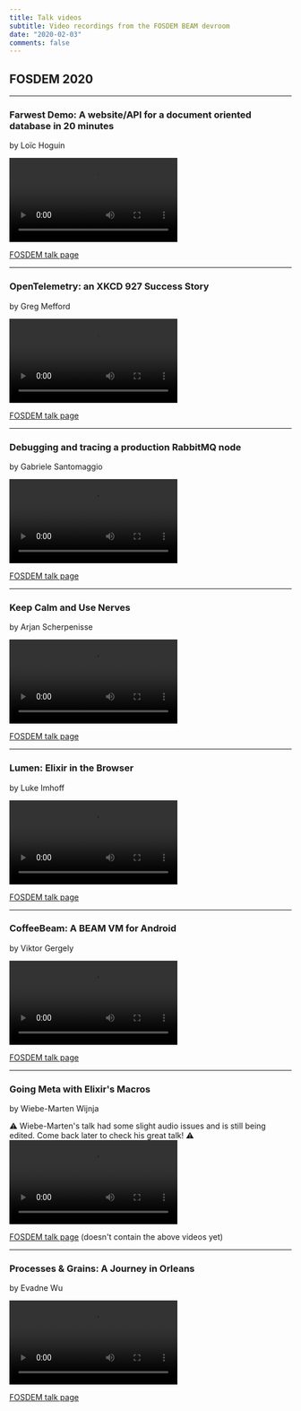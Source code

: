 ```yaml
---
title: Talk videos
subtitle: Video recordings from the FOSDEM BEAM devroom
date: "2020-02-03"
comments: false
---
```


## FOSDEM 2020

------

### Farwest Demo: A website/API for a document oriented database in 20 minutes

by Loïc Hoguin

<video controls>
  <source src="https://video.fosdem.org/2020/AW1.121/beam_farwest_demo.mp4" type="video/mp4" />
  <source src="https://video.fosdem.org/2020/AW1.121/beam_farwest_demo.webm" type="video/webm" />
</video>

[FOSDEM talk page](https://fosdem.org/2020/schedule/event/beam_farwest_demo/)

------

### OpenTelemetry: an XKCD 927 Success Story

by Greg Mefford

<video controls>
  <source src="https://video.fosdem.org/2020/AW1.121/beam_opentelemetry_xkcd_927_success_story.mp4" type="video/mp4" />
  <source src="https://video.fosdem.org/2020/AW1.121/beam_opentelemetry_xkcd_927_success_story.webm" type="video/webm" />
</video>

[FOSDEM talk page](https://fosdem.org/2020/schedule/event/beam_opentelemetry_xkcd_927_success_story/)

------

### Debugging and tracing a production RabbitMQ node

by Gabriele Santomaggio

<video controls>
  <source src="https://video.fosdem.org/2020/AW1.121/beam_debugging_tracing_rabbitmq_node.mp4" type="video/mp4" />
  <source src="https://video.fosdem.org/2020/AW1.121/beam_debugging_tracing_rabbitmq_node.webm" type="video/webm" />
</video>

[FOSDEM talk page](https://fosdem.org/2020/schedule/event/beam_debugging_tracing_rabbitmq_node/)

------

### Keep Calm and Use Nerves

by Arjan Scherpenisse

<video controls>
  <source src="https://video.fosdem.org/2020/AW1.121/beam_keep_calm_use_nerves.mp4" type="video/mp4" />
  <source src="https://video.fosdem.org/2020/AW1.121/beam_keep_calm_use_nerves.webm" type="video/webm" />
</video>

[FOSDEM talk page](https://fosdem.org/2020/schedule/event/beam_keep_calm_use_nerves/)

------

### Lumen: Elixir in the Browser

by Luke Imhoff

<video controls>
  <source src="https://video.fosdem.org/2020/AW1.121/beam_lumen_elixir_browser.mp4" type="video/mp4" />
  <source src="https://video.fosdem.org/2020/AW1.121/beam_lumen_elixir_browser.webm" type="video/webm" />
</video>

[FOSDEM talk page](https://fosdem.org/2020/schedule/event/beam_lumen_elixir_browser/)

------

### CoffeeBeam: A BEAM VM for Android

by Viktor Gergely

<video controls>
  <source src="https://video.fosdem.org/2020/AW1.121/beam_coffeebeam_beam_vm_android.mp4" type="video/mp4" />
  <source src="https://video.fosdem.org/2020/AW1.121/beam_coffeebeam_beam_vm_android.webm" type="video/webm" />
</video>

[FOSDEM talk page](https://fosdem.org/2020/schedule/event/beam_coffeebeam_beam_vm_android/)


------

### Going Meta with Elixir's Macros

by Wiebe-Marten Wijnja

⚠ Wiebe-Marten's talk had some slight audio issues and is still being edited. Come back later to check his great talk! ⚠
<video controls>
  <source src="https://video.fosdem.org/2020/AW1.121/beam_going_meta_elixir_macros.mp4" type="video/mp4" />
  <source src="https://video.fosdem.org/2020/AW1.121/beam_going_meta_elixir_macros.webm" type="video/webm" />
</video>

[FOSDEM talk page](https://fosdem.org/2020/schedule/event/beam_going_meta_elixir_macros/) (doesn't contain the above videos yet)

------

### Processes & Grains: A Journey in Orleans

by Evadne Wu

<video controls>
  <source src="https://video.fosdem.org/2020/AW1.121/beam_processes_grains_journey_orleans.mp4" type="video/mp4" />
  <source src="https://video.fosdem.org/2020/AW1.121/beam_processes_grains_journey_orleans.webm" type="video/webm" />
</video>

[FOSDEM talk page](https://fosdem.org/2020/schedule/event/beam_processes_grains_journey_orleans/)

